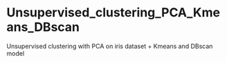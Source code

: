 # Unsupervised_clustering_PCA_Kmeans_DBscan
Unsupervised clustering with PCA on iris dataset + Kmeans and DBscan model 
